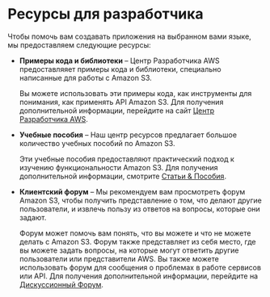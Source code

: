 # Ресурсы для разработчика<a name="S3-gsg-DevelopmentResources"></a>

Чтобы помочь вам создавать приложения на выбранном вами языке, мы предоставляем следующие ресурсы:
+ **Примеры кода и библиотеки** – Центр Разработчика AWS предоставляяет примеры кода и библиотеки, специально написанные для работы с Amazon S3\.

  Вы можете использовать эти примеры кода, как инструменты для понимания, как применять API Amazon S3\. Для получения дополнительной информации, перейдите на сайт [Центр Разработчика AWS](https://aws.amazon.com/code/Amazon-S3)\. 
+ **Учебные пособия** – Наш центр ресурсов предлагает большое количество учебных пособий по Amazon S3\.

  Эти учебные пособия предоставляют практический подход к изучению функциональности Amazon S3\. Для получения дополнительной информации, смотрите [Статьи & Пособия](https://aws.amazon.com/articles/Amazon-S3)\.
+ **Клиентский форум** – Мы рекомендуем вам просмотреть форум Amazon S3, чтобы получить представление о том, что делают другие пользователи, и извлечь пользу из ответов на вопросы, которые они задают\.

  Форум может помочь вам понять, что вы можете и что не можете делать с Amazon S3\. Форум также представляет из себя место, где вы можете задать вопросы, на которые могут ответить другие пользователи или представители AWS\. Вы также можете использовать форум для сообщения о проблемах в работе сервисов или API\. Для получения дополнительной информации, перейдите на [Дискуссионный Форум](https://forums.aws.amazon.com/)\.
